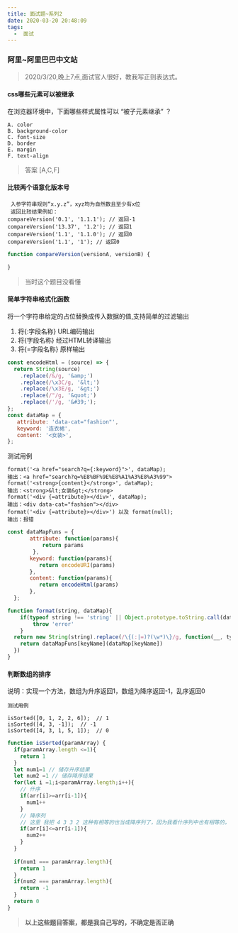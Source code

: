 ```yaml
---
title: 面试题~系列2
date: 2020-03-20 20:48:09
tags: 
  -  面试
---
```


### 阿里~阿里巴巴中文站
> 2020/3/20,晚上7点,面试官人很好，教我写正则表达式。
#### css哪些元素可以被继承
在浏览器环境中，下面哪些样式属性可以 “被子元素继承” ？
```
A. color
B. background-color
C. font-size
D. border
E. margin
F. text-align
```
> 答案 [A,C,F] 

####  比较两个语意化版本号
```
 入参字符串规则“x.y.z”，xyz均为自然数且至少有x位
 返回比较结果例如：
compareVersion('0.1', '1.1.1'); // 返回-1
compareVersion('13.37', '1.2'); // 返回1
compareVersion('1.1', '1.1.0'); // 返回0
compareVersion('1.1', '1'); // 返回0
```
```js
function compareVersion(versionA, versionB) {

}
```
> 当时这个题目没看懂

#### 简单字符串格式化函数
将一个字符串给定的占位替换成传入数据的值,支持简单的过滤输出
1) 将{:字段名称} URL编码输出
2) 将{字段名称} 经过HTML转译输出
3) 将{=字段名称} 原样输出

```js
const encodeHtml = (source) => {
  return String(source)
    .replace(/&/g, '&amp;')
    .replace(/\x3C/g, '&lt;')
    .replace(/\x3E/g, '&gt;')
    .replace(/"/g, '&quot;')
    .replace(/'/g, '&#39;');
};
const dataMap = {
   attribute: 'data-cat="fashion"',
   keyword: '连衣裙',
   content: '<女装>',
};
```
测试用例
```
format('<a href="search?q={:keyword}">', dataMap);
输出：<a href="search?q=%E8%BF%9E%E8%A1%A3%E8%A3%99">
format('<strong>{content}</strong>', dataMap);
输出：<strong>&lt;女装&gt;</strong>
format('<div {=attribute}></div>', dataMap);
输出：<div data-cat="fashion"></div>
format('<div {=attribute}></div>') 以及 format(null);
输出：报错
```
```js
const dataMapFuns = {
       attribute: function(params){
       	   return params
       	},
       keyword: function(params){
          return encodeURI(params)
       },
       content: function(params){
          return encodeHtml(params)
       },
  };

function format(string, dataMap){
  	if(typeof string !== 'string' || Object.prototype.toString.call(dataMap) !== '[Object object]'){
    	throw 'error'
    }
  return new String(string).replace(/\{(:|=)?(\w*)\}/g, function(__, type, keyName){
    return dataMapFuns[keyName](dataMap[keyName])
  })
}
```
#### 判断数组的排序
说明：实现一个方法，数组为升序返回1，数组为降序返回-1，乱序返回0
```
测试用例

isSorted([0, 1, 2, 2, 6]);  // 1
isSorted([4, 3, -1]);  // -1
isSorted([4, 3, 1, 5, 1]);  // 0
```
```js
function isSorted(paramArray) {
  if(paramArray.length <=1){
  	return 1
  }
  let num1=1 // 储存升序结果
  let num2 =1 // 储存降序结果
  for(let i =1;i<paramArray.length;i++){
    // 什序
    if(arr[i]>=arr[i-1]){
      num1++
    }	
    // 降序列
    // 这里 我把 4 3 3 2 这种有相等的也当成降序列了，因为我看什序列中也有相等的，
    if(arr[i]<=arr[i-1]){
      num2++ 
    }
  }
  
  if(num1 === paramArray.length){
  	return 1
  }
  if(num2 === paramArray.length){
  	return -1
  }
  return 0
}
```

> **以上这些题目答案，都是我自己写的，不确定是否正确**
